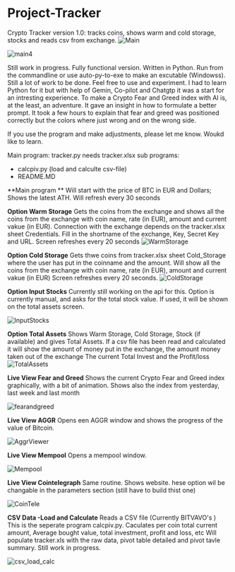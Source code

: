 # Project-Tracker
Crypto Tracker version 1.0: tracks coins, shows warm and cold storage, stocks and reads csv from exchange.
![Main](https://github.com/user-attachments/assets/7eb47667-0389-4f00-885e-3528f6174888)

![main4](https://github.com/user-attachments/assets/441937c9-8c83-4f5c-a807-e8059a8c5cb2)


Still work in progress. Fully functional version. Written in Python. Run from the commandline or use 
auto-py-to-exe to make an excutable (Windowss). Still a lot of work to be done. Feel free to use and experiment. 
I had to learn Python for it but with help of Gemin, Co-pilot and Chatgtp it was a start for an intresting experience. 
To make a Crypto Fear and Greed index with AI is, at the least, an adventure. It gave an insight in how to formulate a 
better prompt. It took a few hours to explain that fear and greed was positioned correctly but the colors where just
wrong and on the wrong side.

If you use the program and make adjustments, please let me know. Woukd like to learn. 

Main program: tracker.py needs tracker.xlsx
sub programs:
  - calcpiv.py (load and calculte csv-file)
  - README.MD

**Main program **
Will start with the price of BTC in EUR and Dollars; Shows the latest ATH.  Will refresh every 30 seconds

**Option Warm Storage**
Gets the coins from the exchange and shows all the coins from the exchange with coin name, rate (in EUR), amount and current vakue (in EUR). 
Connection with the exchange depends on the tracker.xlsx sheet Credentials. Fill in the shortname of the exchange, Key, Secret Key and URL. 
Screen refreshes every 20 seconds
![WarmStorage](https://github.com/user-attachments/assets/cfd72f67-547b-4220-805d-a125d8bf35fa)



**Option Cold Storage** 
Gets thwe coins from tracker.xlsx sheet Cold_Storage where the user has put in the coinname and the amount. 
Will show all the coins from the exchange with coin name, rate (in EUR), amount and current vakue (in EUR)
Screen refreshes every 20 seconds.
![ColdStorage](https://github.com/user-attachments/assets/87c80a33-231e-4382-b512-02fa4eb10048)


**Option Input Stocks**
Currently still working on the api for this. Option is currently manual, and asks for the total stock value. 
If used, it will be shown on the total assets screen.

![InputStocks](https://github.com/user-attachments/assets/e9643a96-106e-4dae-b675-8b6c8bcc189e)



**Option Total Assets**
Shows Warm Storage, Cold Storage, Stock (if available) and gives Total Assets. If a csv file has been read and calculated
it will show the amount of money put in the exchange, the amount money taken out of the exchange The current Total Invest 
and the Profit/loss
![TotalAssets](https://github.com/user-attachments/assets/d72d91ab-5fc0-4961-b863-ce21717b991d)


**Live View Fear and Greed**
Shows the current Crypto Fear and Greed index graphically, with a bit of animation. Shows also the index from yesterday, last week and last month


![fearandgreed](https://github.com/user-attachments/assets/af312a20-f8fa-4246-aecf-aeb87a45e75d)


**Live View AGGR**
Opens een AGGR window and shows the progress of the value of Bitcoin. 

![AggrViewer](https://github.com/user-attachments/assets/11c0098f-115e-402f-9b89-79704f26091b)



**Live View Mempool**
Opens a mempool window. 

![Mempool](https://github.com/user-attachments/assets/da446916-db53-4091-8749-6c687f871800)

**Live View Cointelegraph**
Same routine. Shows website. 
hese option wil be changable in the parameters section (still have to build thist one) 

![CoinTele](https://github.com/user-attachments/assets/c63f16a7-86da-4726-89c4-6db0fafe3f46)



**CSV Data -Load and Calculate**
Reads a CSV file (Currently BITVAVO's )
This is the seperate program calcpiv.py.
Caculates per coin total current amount, Average bought value, total investment, profit and loss, etc
Will populate tracker.xls with the raw data, pivot table detailed and pivot tavle summary. 
Still work in progress. 

![csv_load_calc](https://github.com/user-attachments/assets/fc745e17-a050-477c-9e6c-5889de435387)











